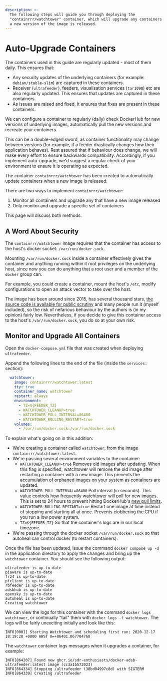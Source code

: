 ```yaml
---
description: >-
  The following steps will guide you through deploying the
  "containrrr/watchtower" container, which will upgrade any containers whenever
  a new version of the image is released.
---
```


# Auto-Upgrade Containers

The containers used in this guide are regularly updated - most of them daily. This ensures that:

* Any security updates of the underlying containers \(for example: `debian/stable-slim`\) are captured in these containers.
* Receiver \(`ultrafeeder`\), feeders, visualisation services \(`tar1090`\) etc are also regularly updated. This ensures that updates are captured in these containers.
* As issues are raised and fixed, it ensures that fixes are present in these containers.

We can configure a container to regularly \(daily\) check DockerHub for new versions of underlying images, automatically pull the new versions and recreate your containers.

This can be a double-edged sword, as container functionality may change between versions \(for example, if a feeder drastically changes how their application behaves\). Rest assured that if behaviour does change, we will make every effort to ensure backwards compatibility. Accordingly, if you implement auto-upgrade, we'd suggest a regular check of your environment to ensure it is operating as expected.

The container `containrrr/watchtower` has been created to automatically update containers when a new image is released.

There are two ways to implement `containrrr/watchtower`:

1. Monitor all containers and upgrade any that have a new image released
2. Only monitor and upgrade a specific set of containers

This page will discuss both methods.

## A Word About Security

The `containrrr/watchtower` image requires that the container has access to the host's docker socket: `/var/run/docker.sock`.

Mounting `/var/run/docker.sock` inside a container effectively gives the container and anything running within it root privileges on the underlying host, since now you can do anything that a root user and a member of the `docker` group can.

For example, you could create a container, mount the host's `/etc`, modify configurations to open an attack vector to take over the host.

The image has been around since 2015, has several thousand stars, [the source code is available for public scrutiny](https://github.com/containrrr/watchtower) and many people run it \(myself included\), so the risk of nefarious behaviour by the authors is \(in my opinion\) fairly low. Nevertheless, if you decide to give this container access to the host's `/var/run/docker.sock`, you do so at your own risk.

## Monitor and Upgrade All Containers

Open the `docker-compose.yml` file that was created when deploying `ultrafeeder`.

Append the following lines to the end of the file \(inside the `services:` section\):

```yaml
  watchtower:
    image: containrrr/watchtower:latest
    tty: true
    container_name: watchtower
    restart: always
    environment:
      - TZ=${FEEDER_TZ}
      - WATCHTOWER_CLEANUP=true
      - WATCHTOWER_POLL_INTERVAL=86400
      - WATCHTOWER_ROLLING_RESTART=true
    volumes:
      - /var/run/docker.sock:/var/run/docker.sock
```

To explain what's going on in this addition:

* We're creating a container called `watchtower`, from the image `containrrr/watchtower:latest`.
* We're passing several environment variables to the container:
  * `WATCHTOWER_CLEANUP=true` Removes old images after updating. When this flag is specified, watchtower will remove the old image after restarting a container with a new image. This prevents the accumulation of orphaned images on your system as containers are updated.
  * `WATCHTOWER_POLL_INTERVAL=86400` Poll interval \(in seconds\). This value controls how frequently watchtower will poll for new images. This is set to 24 hours to prevent hitting DockerHub's [new pull limits](https://www.docker.com/increase-rate-limits?utm_source=docker&utm_medium=web%20referral&utm_campaign=pull%20limits%20hub%20home%20page&utm_budget=).
  * `WATCHTOWER_ROLLING_RESTART=true` Restart one image at time instead of stopping and starting all at once. Prevents clobbering the CPU if you run a low power system.
  * `TZ=${FEEDER_TZ}` So that the container's logs are in our local timezone.
* We're passing through the docker socket `/var/run/docker.sock` so that autoheal can control docker \(to restart containers\).

Once the file has been updated, issue the command `docker compose up -d` in the application directory to apply the changes and bring up the `watchtower` container. You should see the following output:

```text
ultrafeeder is up-to-date
piaware is up-to-date
fr24 is up-to-date
pfclient is up-to-date
rbfeeder is up-to-date
adsbhub is up-to-date
opensky is up-to-date
autoheal is up-to-date
Creating watchtower
```

We can view the logs for this container with the command `docker logs watchtower`, or continually "tail" them with `docker logs -f watchtower`. The logs will be fairly unexciting initially and look like this:

```text
INFO[0001] Starting Watchtower and scheduling first run: 2020-12-17 18:19:28 +0800 AWST m=+86401.067704768
```

The `watchtower` container logs messages when it upgrades a container, for example:

```text
INFO[864207] Found new ghcr.io/sdr-enthusiasts/docker-adsb-ultrafeeder:latest image (cc3a1b572023)
INFO[864334] Stopping /ultrafeeder (38bd04997c8d) with SIGTERM
INFO[864339] Creating /ultrafeeder
```
